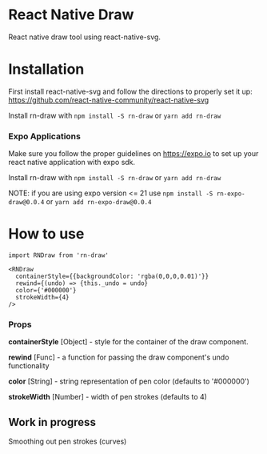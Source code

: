 # React Native Draw
React native draw tool using react-native-svg.

# Installation

First install react-native-svg and follow the directions to properly set it up:
https://github.com/react-native-community/react-native-svg

Install rn-draw with `npm install -S rn-draw`  or  `yarn add rn-draw`

### Expo Applications
Make sure you follow the proper guidelines on https://expo.io to set up your react native application with expo sdk.

Install rn-draw with `npm install -S rn-draw`  or  `yarn add rn-draw`

NOTE: if you are using expo version <= 21 use `npm install -S rn-expo-draw@0.0.4`  or  `yarn add rn-expo-draw@0.0.4`

# How to use
```
import RNDraw from 'rn-draw'
  
<RNDraw
  containerStyle={{backgroundColor: 'rgba(0,0,0,0.01)'}}
  rewind={(undo) => {this._undo = undo}
  color={'#000000'}
  strokeWidth={4}
/>
```

### Props
**containerStyle** [Object] - style for the container of the draw component.

**rewind** [Func] - a function for passing the draw component's undo functionality

**color** [String] - string representation of pen color (defaults to '#000000')

**strokeWidth** [Number] - width of pen strokes (defaults to 4)
  
## Work in progress

Smoothing out pen strokes (curves) 

